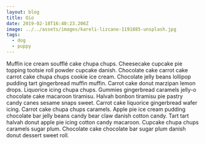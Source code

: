 ```yaml
---
layout: blog
title: Oio
date: 2019-02-18T16:40:23.206Z
image: ../../assets/images/kareli-lizcano-1191885-unsplash.jpg
tags:
  - dog
  - puppy
---
```

Muffin ice cream soufflé cake chupa chups. Cheesecake cupcake pie topping tootsie roll powder cupcake danish. Chocolate cake carrot cake carrot cake chupa chups cookie ice cream. Chocolate jelly beans lollipop pudding tart gingerbread muffin muffin. Carrot cake donut marzipan lemon drops. Liquorice icing chupa chups. Gummies gingerbread caramels jelly-o chocolate cake macaroon tiramisu. Halvah bonbon tiramisu pie pastry candy canes sesame snaps sweet. Carrot cake liquorice gingerbread wafer icing. Carrot cake chupa chups caramels. Apple pie ice cream pudding chocolate bar jelly beans candy bear claw danish cotton candy. Tart tart halvah donut apple pie icing cotton candy macaroon. Cupcake chupa chups caramels sugar plum. Chocolate cake chocolate bar sugar plum danish donut dessert sweet roll.
